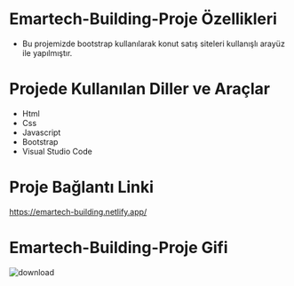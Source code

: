 # Emartech-Building-Proje Özellikleri
<ul>
  <li>Bu projemizde bootstrap kullanılarak konut satış siteleri kullanışlı arayüz ile yapılmıştır.</li>
</ul>

# Projede Kullanılan Diller ve Araçlar

<ul>
  <li>Html</li>
  <li>Css</li>
  <li> Javascript</li>
  <li> Bootstrap</li>
  <li>Visual Studio Code</li>
 
</ul>

# Proje Bağlantı Linki
https://emartech-building.netlify.app/

# Emartech-Building-Proje Gifi
![download](https://github.com/mehmet-adgzl22/emartech-building/assets/169144147/d32c3db0-27a2-4fb2-aa6e-28761b73abb2)
